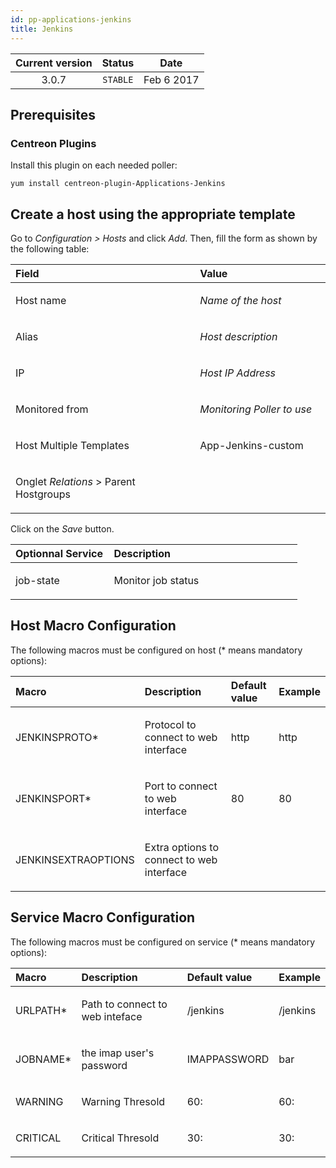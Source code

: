 ```yaml
---
id: pp-applications-jenkins
title: Jenkins
---
```


| Current version | Status | Date |
| :-: | :-: | :-: |
| 3.0.7 | `STABLE` | Feb  6 2017 |

## Prerequisites
### Centreon Plugins
Install this plugin on each needed poller:

    yum install centreon-plugin-Applications-Jenkins

## Create a host using the appropriate template
Go to *Configuration &gt; Hosts* and click *Add*. Then, fill the form as
shown by the following table:

<table>
<colgroup>
<col width="58%" />
<col width="41%" />
</colgroup>
<thead>
<tr class="header">
<th align="left">Field</th>
<th align="left">Value</th>
</tr>
</thead>
<tbody>
<tr class="odd">
<td align="left"><p>Host name</p></td>
<td align="left"><p><em>Name of the host</em></p></td>
</tr>
<tr class="even">
<td align="left"><p>Alias</p></td>
<td align="left"><p><em>Host description</em></p></td>
</tr>
<tr class="odd">
<td align="left"><p>IP</p></td>
<td align="left"><p><em>Host IP Address</em></p></td>
</tr>
<tr class="even">
<td align="left"><p>Monitored from</p></td>
<td align="left"><p><em>Monitoring Poller to use</em></p></td>
</tr>
<tr class="odd">
<td align="left"><p>Host Multiple Templates</p></td>
<td align="left"><p>App-Jenkins-custom</p></td>
</tr>
<tr class="even">
<td align="left"><p>Onglet <em>Relations</em> &gt; Parent Hostgroups</p></td>
<td align="left"></td>
</tr>
</tbody>
</table>

Click on the *Save* button.

<table>
<colgroup>
<col width="34%" />
<col width="65%" />
</colgroup>
<thead>
<tr class="header">
<th align="left">Optionnal Service</th>
<th align="left">Description</th>
</tr>
</thead>
<tbody>
<tr class="odd">
<td align="left"><p>job-state</p></td>
<td align="left"><p>Monitor job status</p></td>
</tr>
</tbody>
</table>

## Host Macro Configuration
The following macros must be configured on host (* means mandatory
options):

<table>
<colgroup>
<col width="24%" />
<col width="44%" />
<col width="17%" />
<col width="12%" />
</colgroup>
<thead>
<tr class="header">
<th align="left">Macro</th>
<th align="left">Description</th>
<th align="left">Default value</th>
<th align="left">Example</th>
</tr>
</thead>
<tbody>
<tr class="odd">
<td align="left"><p>JENKINSPROTO*</p></td>
<td align="left"><p>Protocol to connect to web interface</p></td>
<td align="left"><p>http</p></td>
<td align="left"><p>http</p></td>
</tr>
<tr class="even">
<td align="left"><p>JENKINSPORT*</p></td>
<td align="left"><p>Port to connect to web interface</p></td>
<td align="left"><p>80</p></td>
<td align="left"><p>80</p></td>
</tr>
<tr class="odd">
<td align="left"><p>JENKINSEXTRAOPTIONS</p></td>
<td align="left"><p>Extra options to connect to web interface</p></td>
<td align="left"></td>
<td align="left"></td>
</tr>
</tbody>
</table>

## Service Macro Configuration
The following macros must be configured on service (* means mandatory
options):

<table>
<colgroup>
<col width="20%" />
<col width="47%" />
<col width="19%" />
<col width="13%" />
</colgroup>
<thead>
<tr class="header">
<th align="left">Macro</th>
<th align="left">Description</th>
<th align="left">Default value</th>
<th align="left">Example</th>
</tr>
</thead>
<tbody>
<tr class="odd">
<td align="left"><p>URLPATH*</p></td>
<td align="left"><p>Path to connect to web inteface</p></td>
<td align="left"><p>/jenkins</p></td>
<td align="left"><p>/jenkins</p></td>
</tr>
<tr class="even">
<td align="left"><p>JOBNAME*</p></td>
<td align="left"><p>the imap user's password</p></td>
<td align="left"><p>IMAPPASSWORD</p></td>
<td align="left"><p>bar</p></td>
</tr>
<tr class="odd">
<td align="left"><p>WARNING</p></td>
<td align="left"><p>Warning Thresold</p></td>
<td align="left"><p>60:</p></td>
<td align="left"><p>60:</p></td>
</tr>
<tr class="even">
<td align="left"><p>CRITICAL</p></td>
<td align="left"><p>Critical Thresold</p></td>
<td align="left"><p>30:</p></td>
<td align="left"><p>30:</p></td>
</tr>
</tbody>
</table>

